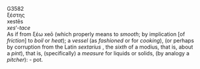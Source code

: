 <body>
  <p>G3582<br>  ξέστης  <br> xestēs  <br><i>xes‘-tace </i><br>As if from   ξέω    xeō   (which properly means to <i>smooth</i>; by implication [of <i>friction</i>] to <i>boil</i> or <i>heat</i>); a <i>vessel</i> (as <i>fashioned</i> or for <i>cooking</i>), (or perhaps by corruption from the Latin <i>sextarius </i>, the <i>sixth</i> of a modius, that is, about a <i>pint</i>), that is, (specifically) a <i>measure</i> for liquids or solids, (by analogy a <i>pitcher</i>): - pot.<br></p>
 </body>